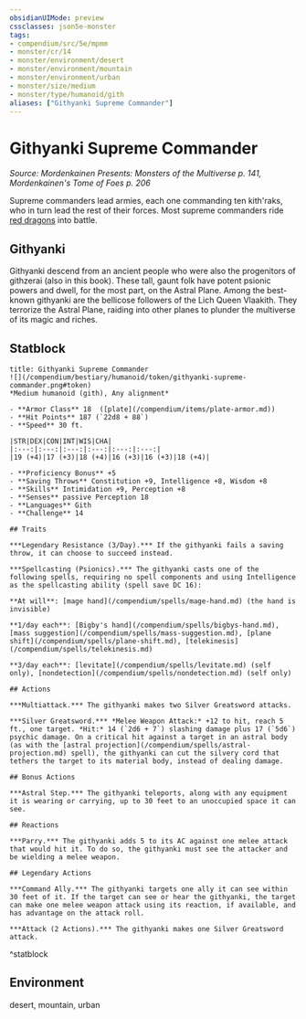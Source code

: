 ```yaml
---
obsidianUIMode: preview
cssclasses: json5e-monster
tags:
- compendium/src/5e/mpmm
- monster/cr/14
- monster/environment/desert
- monster/environment/mountain
- monster/environment/urban
- monster/size/medium
- monster/type/humanoid/gith
aliases: ["Githyanki Supreme Commander"]
---
```

# Githyanki Supreme Commander
*Source: Mordenkainen Presents: Monsters of the Multiverse p. 141, Mordenkainen's Tome of Foes p. 206*  

Supreme commanders lead armies, each one commanding ten kith'raks, who in turn lead the rest of their forces. Most supreme commanders ride [red dragons](/compendium/bestiary/dragon/adult-red-dragon.md) into battle.

## Githyanki

Githyanki descend from an ancient people who were also the progenitors of githzerai (also in this book). These tall, gaunt folk have potent psionic powers and dwell, for the most part, on the Astral Plane. Among the best-known githyanki are the bellicose followers of the Lich Queen Vlaakith. They terrorize the Astral Plane, raiding into other planes to plunder the multiverse of its magic and riches.

## Statblock

```ad-statblock
title: Githyanki Supreme Commander
![](/compendium/bestiary/humanoid/token/githyanki-supreme-commander.png#token)
*Medium humanoid (gith), Any alignment*

- **Armor Class** 18  ([plate](/compendium/items/plate-armor.md))
- **Hit Points** 187 (`22d8 + 88`)
- **Speed** 30 ft.

|STR|DEX|CON|INT|WIS|CHA|
|:---:|:---:|:---:|:---:|:---:|:---:|
|19 (+4)|17 (+3)|18 (+4)|16 (+3)|16 (+3)|18 (+4)|

- **Proficiency Bonus** +5
- **Saving Throws** Constitution +9, Intelligence +8, Wisdom +8
- **Skills** Intimidation +9, Perception +8
- **Senses** passive Perception 18
- **Languages** Gith
- **Challenge** 14

## Traits

***Legendary Resistance (3/Day).*** If the githyanki fails a saving throw, it can choose to succeed instead.

***Spellcasting (Psionics).*** The githyanki casts one of the following spells, requiring no spell components and using Intelligence as the spellcasting ability (spell save DC 16):

**At will**: [mage hand](/compendium/spells/mage-hand.md) (the hand is invisible)

**1/day each**: [Bigby's hand](/compendium/spells/bigbys-hand.md), [mass suggestion](/compendium/spells/mass-suggestion.md), [plane shift](/compendium/spells/plane-shift.md), [telekinesis](/compendium/spells/telekinesis.md)

**3/day each**: [levitate](/compendium/spells/levitate.md) (self only), [nondetection](/compendium/spells/nondetection.md) (self only)

## Actions

***Multiattack.*** The githyanki makes two Silver Greatsword attacks.

***Silver Greatsword.*** *Melee Weapon Attack:* +12 to hit, reach 5 ft., one target. *Hit:* 14 (`2d6 + 7`) slashing damage plus 17 (`5d6`) psychic damage. On a critical hit against a target in an astral body (as with the [astral projection](/compendium/spells/astral-projection.md) spell), the githyanki can cut the silvery cord that tethers the target to its material body, instead of dealing damage.

## Bonus Actions

***Astral Step.*** The githyanki teleports, along with any equipment it is wearing or carrying, up to 30 feet to an unoccupied space it can see.

## Reactions

***Parry.*** The githyanki adds 5 to its AC against one melee attack that would hit it. To do so, the githyanki must see the attacker and be wielding a melee weapon.

## Legendary Actions

***Command Ally.*** The githyanki targets one ally it can see within 30 feet of it. If the target can see or hear the githyanki, the target can make one melee weapon attack using its reaction, if available, and has advantage on the attack roll.

***Attack (2 Actions).*** The githyanki makes one Silver Greatsword attack.
```
^statblock

## Environment

desert, mountain, urban
